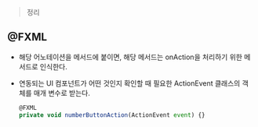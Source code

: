 
> 정리

## @FXML

- 해당 어노테이션을 메서드에 붙이면, 해당 메서드는 onAction을 처리하기 위한 메서드로 인식한다.
- 연동되는 UI 컴포넌트가 어떤 것인지 확인할 때 필요한 ActionEvent 클래스의 객체를 매개 변수로 받는다.
    
    ```jsx
    @FXML
    private void numberButtonAction(ActionEvent event) {}
    ```
